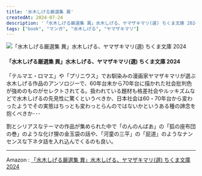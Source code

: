 ```yaml
---
title: '水木しげる厳選集 異'
createdAt: 2024-07-24
description: '「水木しげる厳選集 異」水木しげる、ヤマザキマリ(選) ちくま文庫 2024'
tags: ["book", "マンガ", "水木しげる", "ヤマザキマリ"]
---
```


![「水木しげる厳選集 異」水木しげる、ヤマザキマリ(選) ちくま文庫 2024](https://i.gyazo.com/ddfcd37e24f294a5514d7e0c8f311a28.png)

#### 「水木しげる厳選集 異」水木しげる、ヤマザキマリ(選) ちくま文庫 2024

「テルマエ・ロマエ」や「プリニウス」でお馴染みの漫画家ヤマザキマリが選ぶ水木しげる作品のアンソロジーで、60年台末から70年台に描かれた社会批判色が強めのものがセレクトされてる。扱われている題材も格差社会やルッキズムなどで水木しげるの先見性に驚くというべきか、日本社会は60・70年台から変わったようでその実態はちっとも変わっとらんのではないかというある種の諦念を抱くべきか･･･

割とシリアスなテーマの作品が集められた中で「のんのんばあ」の「狐の座布団の巻」のような化け狸の金玉袋の話や、「河童の三平」の「屁道」のようなナンセンスな下ネタ話を入れ込んでくるのも良い。


---

Amazon : [「水木しげる厳選集 異」水木しげる、ヤマザキマリ(選) ちくま文庫 2024](https://www.amazon.co.jp/dp/4480439684)    
